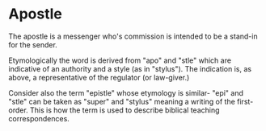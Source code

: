 # Apostle

The apostle is a messenger who's commission is intended to be a stand-in for the sender.

Etymologically the word is derived from "apo" and "stle" which are indicative of an authority and a style (as in "stylus").
The indication is, as above, a representative of the regulator (or law-giver.)

Consider also the term "epistle" whose etymology is similar- "epi" and "stle" can be taken as "super" and "stylus" meaning a writing of the first-order.
This is how the term is used to describe biblical teaching correspondences.

